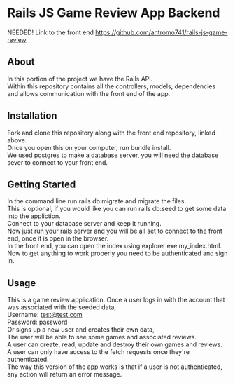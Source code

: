 



# Rails JS Game Review App Backend

NEEDED!
Link to the front end https://github.com/antromo741/rails-js-game-review

## About

In this portion of the project we have the Rails API.\
Within this repository contains all the controllers, models, dependencies
and allows communication with the front end of the app.


## Installation

Fork and clone this repository along with the front end repository, linked above.\
Once you open this on your computer, run bundle install.\
We used postgres to make a database server, you will need the database sever to connect to your front end.

## Getting Started 

In the command line run rails db:migrate and migrate the files.\
This is optional, if you would like you can run rails db:seed to get some data into the appliction.\
Connect to your database server and keep it running.\
Now just run your rails server and you will be all set to connect to the front end, once it is open in the browser.\
In the front end, you can open the index using explorer.exe my_index.html.\
Now to get anything to work properly you need to be authenticated and sign in.
## Usage

This is a game review application. Once a user logs in with the account that was associated with the seeded data,\
Username: test@test.com\
Password: password\
Or signs up a new user and creates their own data,\
The user will be able to see some games and associated reviews.\
A user can create, read, update and destroy their own games and reviews.\
A user can only have access to the fetch requests once they're authenticated.\
The way this version of the app works is that if a user is
not authenticated, any action will return an error message. 

